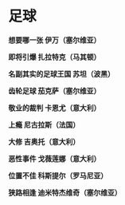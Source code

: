 # 足球

**想要哪一张 伊万（塞尔维亚）**

**即将引爆 扎拉特克（马其顿）**

**名副其实的足球王国 苏坦（波黑）**

**齿轮足球 茄克萨（塞尔维亚）**

**敬业的裁判 卡恩尤（意大利）**

**上瘾 尼古拉斯（法国）**

**大修 吉奥托（意大利）**

**恶性事件 戈薇莲娜（意大利）**

**位置不佳 科斯提尔（罗马尼亚）**

**狭路相逢 迪米特杰维奇（塞尔维亚）**